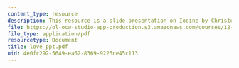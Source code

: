 ```yaml
---
content_type: resource
description: This resource is a slide presentation on Iodine by Christopher Love.
file: https://ol-ocw-studio-app-production.s3.amazonaws.com/courses/12-091-medical-geology-geochemistry-an-exposure-january-iap-2006/4e0fc2925649ea6283699226ce45c113_love_ppt.pdf
file_type: application/pdf
resourcetype: Document
title: love_ppt.pdf
uid: 4e0fc292-5649-ea62-8369-9226ce45c113
---
```

